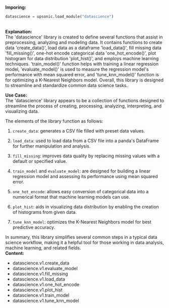 <b class="custom_code_highlight_green">Imporing:</b><br>
```python
datascience = upsonic.load_module("datascience")
```
<br><b class="custom_code_highlight_green">Explanation:</b><br>The 'datascience' library is created to define several functions that assist in preprocessing, analyzing and modeling data. It contains functions to create data 'create_data()', load data as a dataframe 'load_data()', fill missing data 'fill_missing()', one-hot encode categorical data 'one_hot_encode()', plot histogram for data distribution 'plot_hist()', and employs machine learning techniques. 'train_model()' function helps with training a linear regression model, 'evaluate_model()' is used to measure the regression model's performance with mean squared error, and 'tune_knn_model()' function is for optimizing a K-Nearest Neighbors model. Overall, this library is designed to streamline and standardize common data science tasks.

<b class="custom_code_highlight_green">Use Case:</b><br>The 'datascience' library appears to be a collection of functions designed to streamline the process of creating, processing, analyzing, interpreting, and visualizing data. 

The elements of the library function as follows:

1. `create_data`: generates a CSV file filled with preset data values.

2. `load_data`: used to load data from a CSV file into a panda's DataFrame for further manipulation and analysis. 

3. `fill_missing`: improves data quality by replacing missing values with a default or specified value.

4. `train_model` and `evaluate_model`: are designed for building a linear regression model and assessing its performance using mean squared error.

5. `one_hot_encode`: allows easy conversion of categorical data into a numerical format that machine learning models can use.

6. `plot_hist`: aids in visualizing data distribution by enabling the creation of histograms from given data. 

7. `tune_knn_model`: optimizes the K-Nearest Neighbors model for best predictive accuracy.

In summary, this library simplifies several common steps in a typical data science workflow, making it a helpful tool for those working in data analysis, machine learning, and related fields.
<br><b class="custom_code_highlight_green">Content:</b><br>
  - datascience.v1.create_data
  - datascience.v1.evaluate_model
  - datascience.v1.fill_missing
  - datascience.v1.load_data
  - datascience.v1.one_hot_encode
  - datascience.v1.plot_hist
  - datascience.v1.train_model
  - datascience.v1.tune_knn_model
